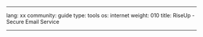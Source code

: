 

---

lang: xx
community: guide
type: tools
os: internet
weight: 010
title: RiseUp - Secure Email Service

---

<stub>

